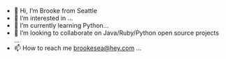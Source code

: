 - 👋 Hi, I’m Brooke from Seattle
- 👀 I’m interested in ...
- 🌱 I’m currently learning Python...
- 💞️ I’m looking to collaborate on Java/Ruby/Python open source projects ...
- 📫 How to reach me brookesea@hey.com ...

<!---
brookesea/brookesea is a ✨ special ✨ repository because its `README.md` (this file) appears on your GitHub profile.
You can click the Preview link to take a look at your changes.
--->
